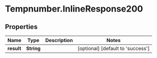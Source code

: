 # Tempnumber.InlineResponse200

## Properties

Name | Type | Description | Notes
------------ | ------------- | ------------- | -------------
**result** | **String** |  | [optional] [default to &#39;success&#39;]


